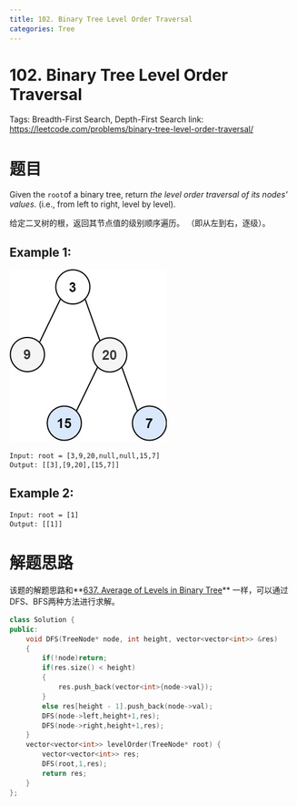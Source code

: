 ```yaml
---
title: 102. Binary Tree Level Order Traversal
categories: Tree
---
```

# 102. Binary Tree Level Order Traversal

Tags: Breadth-First Search, Depth-First Search
link: https://leetcode.com/problems/binary-tree-level-order-traversal/

# 题目

Given the `root`of a binary tree, return *the level order traversal of its nodes' values*. (i.e., from left to right, level by level).

给定二叉树的根，返回其节点值的级别顺序遍历。 （即从左到右，逐级）。

## **Example 1:**

![tree1.jpg](102%20Binary%20Tree%20Level%20Order%20Traversal%2099199c641d6d468583b6af7fd4a90f89/tree1.jpg)

```
Input: root = [3,9,20,null,null,15,7]
Output: [[3],[9,20],[15,7]]
```

## **Example 2:**

```
Input: root = [1]
Output: [[1]]
```

# 解题思路

该题的解题思路和**[637. Average of Levels in Binary Tree](637%20Average%20of%20Levels%20in%20Binary%20Tree%203a05327e6d5541eabb45a2e27526bdeb.md)** 一样，可以通过DFS、BFS两种方法进行求解。

```cpp
class Solution {
public:
    void DFS(TreeNode* node, int height, vector<vector<int>> &res)
    {
        if(!node)return;
        if(res.size() < height)
        {
            res.push_back(vector<int>{node->val});
        }
        else res[height - 1].push_back(node->val);
        DFS(node->left,height+1,res);
        DFS(node->right,height+1,res);
    }
    vector<vector<int>> levelOrder(TreeNode* root) {
        vector<vector<int>> res;
        DFS(root,1,res);
        return res;
    }
};
```